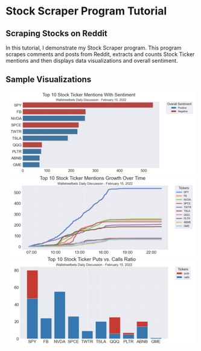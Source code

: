# Stock Scraper Program Tutorial

## Scraping Stocks on Reddit
In this tutorial, I demonstrate my Stock Scraper program. This program scrapes comments and posts from Reddit, extracts and counts Stock Ticker mentions and then displays data visualizations and overall sentiment.

## Sample Visualizations
![Sentiment Graph Example](Sentiment-Graph-Example.png)
![Time Series Graph Example](Time-Series-Graph-Example.png)
![Calls vs Puts Example](Calls-vs-Puts-Example.png)
